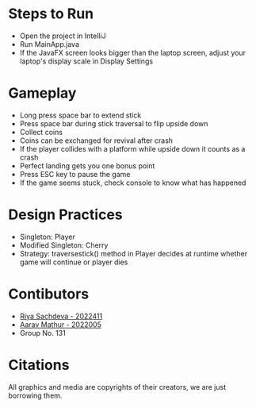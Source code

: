 # Steps to Run
- Open the project in IntelliJ
- Run MainApp.java
- If the JavaFX screen looks bigger than the laptop screen, adjust your laptop's display scale in Display Settings

# Gameplay
- Long press space bar to extend stick
- Press space bar during stick traversal to flip upside down
- Collect coins
- Coins can be exchanged for revival after crash
- If the player collides with a platform while upside down it counts as a crash
- Perfect landing gets you one bonus point
- Press ESC key to pause the game
- If the game seems stuck, check console to know what has happened

# Design Practices
- Singleton: Player
- Modified Singleton: Cherry
- Strategy: traversestick() method in Player decides at runtime whether game will continue or player dies
  
# Contibutors
- [Riya Sachdeva - 2022411](https://github.com/riyasach189)
- [Aarav Mathur - 2022005](https://github.com/13100D)
- Group No. 131

# Citations
All graphics and media are copyrights of their creators, we are just borrowing them.
